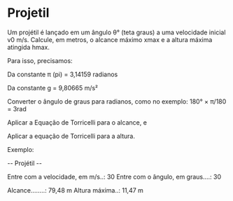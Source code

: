 # Projetil
Um projétil é lançado em um ângulo θ° (teta graus) a uma velocidade inicial v0 m/s. Calcule, em metros, o alcance máximo xmax e a altura máxima atingida hmax. 

Para isso, precisamos:  

Da constante π (pi) = 3,14159 radianos 

Da constante g = 9,80665 m/s² 

Converter o ângulo de graus para radianos, como no exemplo: 180° × π/180 = 3rad 

Aplicar a Equação de Torricelli para o alcance, e 

Aplicar a equação de Torricelli para a altura. 

Exemplo:  

-- Projétil --  

Entre com a velocidade, em m/s..: 30 
Entre com o ângulo, em graus....: 30 

Alcance........: 79,48 m 
Altura máxima..: 11,47 m
